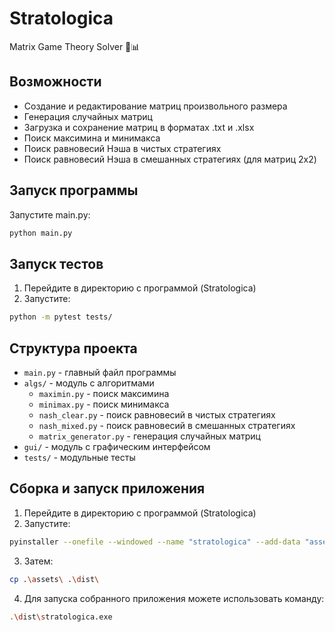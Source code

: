 # Stratologica
Matrix Game Theory Solver 🎲📊



## Возможности

- Создание и редактирование матриц произвольного размера
- Генерация случайных матриц
- Загрузка и сохранение матриц в форматах .txt и .xlsx
- Поиск максимина и минимакса
- Поиск равновесий Нэша в чистых стратегиях
- Поиск равновесий Нэша в смешанных стратегиях (для матриц 2x2)


## Запуск программы

Запустите main.py:
```bash
python main.py
```

## Запуск тестов

1. Перейдите в директорию с программой (Stratologica)
2. Запустите:
```bash
python -m pytest tests/
```

## Структура проекта

- `main.py` - главный файл программы
- `algs/` - модуль с алгоритмами
  - `maximin.py` - поиск максимина
  - `minimax.py` - поиск минимакса
  - `nash_clear.py` - поиск равновесий в чистых стратегиях
  - `nash_mixed.py` - поиск равновесий в смешанных стратегиях
  - `matrix_generator.py` - генерация случайных матриц
- `gui/` - модуль с графическим интерфейсом
- `tests/` - модульные тесты

## Сборка и запуск приложения

1. Перейдите в директорию с программой (Stratologica)
2. Запустите:
```bash
pyinstaller --onefile --windowed --name "stratologica" --add-data "assets;assets" main.py
```
3. Затем:
```bash
cp .\assets\ .\dist\ 
```
4. Для запуска собранного приложения можете использовать команду:
```bash
.\dist\stratologica.exe 
```

